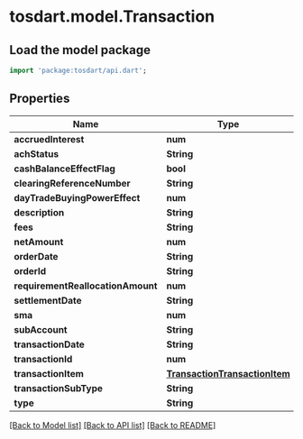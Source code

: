 # tosdart.model.Transaction

## Load the model package
```dart
import 'package:tosdart/api.dart';
```

## Properties
Name | Type | Description | Notes
------------ | ------------- | ------------- | -------------
**accruedInterest** | **num** |  | [optional] 
**achStatus** | **String** |  | [optional] 
**cashBalanceEffectFlag** | **bool** |  | [optional] 
**clearingReferenceNumber** | **String** |  | [optional] 
**dayTradeBuyingPowerEffect** | **num** |  | [optional] 
**description** | **String** |  | [optional] 
**fees** | **String** |  | [optional] 
**netAmount** | **num** |  | [optional] 
**orderDate** | **String** |  | [optional] 
**orderId** | **String** |  | [optional] 
**requirementReallocationAmount** | **num** |  | [optional] 
**settlementDate** | **String** |  | [optional] 
**sma** | **num** |  | [optional] 
**subAccount** | **String** |  | [optional] 
**transactionDate** | **String** |  | [optional] 
**transactionId** | **num** |  | [optional] 
**transactionItem** | [**TransactionTransactionItem**](TransactionTransactionItem.md) |  | [optional] 
**transactionSubType** | **String** |  | [optional] 
**type** | **String** |  | [optional] 

[[Back to Model list]](../README.md#documentation-for-models) [[Back to API list]](../README.md#documentation-for-api-endpoints) [[Back to README]](../README.md)


